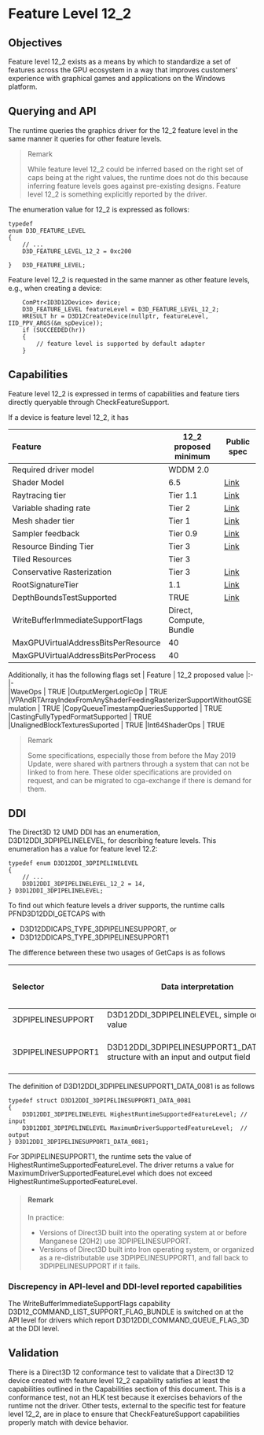 # Feature Level 12_2

## Objectives
Feature level 12_2 exists as a means by which to standardize a set of features across the GPU ecosystem in a way that improves customers' experience with graphical games and applications on the Windows platform.

## Querying and API
The runtime queries the graphics driver for the 12_2 feature level in the same manner it queries for other feature levels.

> Remark
> 
>While feature level 12_2 could be inferred based on the right set of caps being at the right values, the runtime does not do this because inferring feature levels goes against pre-existing designs. Feature level 12_2 is something explicitly reported by the driver.

The enumeration value for 12_2 is expressed as follows:
```
typedef
enum D3D_FEATURE_LEVEL
{
    // ...
	D3D_FEATURE_LEVEL_12_2 = 0xc200

} 	D3D_FEATURE_LEVEL;
```

Feature level 12_2 is requested in the same manner as other feature levels, e.g., when creating a device:
```
    ComPtr<ID3D12Device> device;
    D3D_FEATURE_LEVEL featureLevel = D3D_FEATURE_LEVEL_12_2;
    HRESULT hr = D3D12CreateDevice(nullptr, featureLevel, IID_PPV_ARGS(&m_spDevice));
    if (SUCCEEDED(hr))
    {
        // feature level is supported by default adapter
    } 
```

## Capabilities

Feature level 12_2 is expressed in terms of capabilities and feature tiers directly queryable through CheckFeatureSupport.

If a device is feature level 12_2, it has

| Feature                                                                 | 12_2 proposed minimum         | Public spec
|:-                                                                       |-                              |- 
|Required driver model                                                    | WDDM 2.0	                  |
|Shader Model	                                                          | 6.5                           |[Link](https://microsoft.github.io/DirectX-Specs/d3d/HLSL_ShaderModel6_5.html)
|Raytracing tier	                                                      | Tier 1.1                      |[Link](https://microsoft.github.io/DirectX-Specs/d3d/Raytracing.html)
|Variable shading rate                                                    | Tier 2                        |[Link](https://microsoft.github.io/DirectX-Specs/d3d/VariableRateShading.html)
|Mesh shader tier	                                                      | Tier 1                        |[Link](https://microsoft.github.io/DirectX-Specs/d3d/MeshShader.html)
|Sampler feedback	                                                      | Tier 0.9                      |[Link](https://microsoft.github.io/DirectX-Specs/d3d/SamplerFeedback.html)
|Resource Binding Tier	                                                  | Tier 3                        |[Link](https://microsoft.github.io/DirectX-Specs/d3d/ResourceBinding.html#root-signature-version-11)
|Tiled Resources	                                                      | Tier 3
|Conservative Rasterization                                               | Tier 3                        |[Link](https://microsoft.github.io/DirectX-Specs/d3d/ConservativeRasterization.html)
|RootSignatureTier	                                                      | 1.1                           |[Link](https://microsoft.github.io/DirectX-Specs/d3d/ResourceBinding.html)
|DepthBoundsTestSupported	                                              | TRUE                          |[Link](https://microsoft.github.io/DirectX-Specs/d3d/DepthBoundsTest.html)
|WriteBufferImmediateSupportFlags	                                      | Direct, Compute, Bundle
|MaxGPUVirtualAddressBitsPerResource                                      | 40
|MaxGPUVirtualAddressBitsPerProcess                                       | 40

Additionally, it has the following flags set
| Feature                                                                 | 12_2 proposed value 
|:-                                                                       |-                   
|WaveOps	                                                              | TRUE
|OutputMergerLogicOp	                                                  | TRUE
|VPAndRTArrayIndexFromAnyShaderFeedingRasterizerSupportWithoutGSEmulation | TRUE
|CopyQueueTimestampQueriesSupported	                                      | TRUE
|CastingFullyTypedFormatSupported	                                      | TRUE
|UnalignedBlockTexturesSuported	                                          | TRUE
|Int64ShaderOps	                                                          | TRUE

> Remark
>
> Some specifications, especially those from before the May 2019 Update, were shared with partners through a system that can not be linked to from here. These older specifications are provided on request, and can be migrated to cga-exchange if there is demand for them.

## DDI
The Direct3D 12 UMD DDI has an enumeration, D3D12DDI_3DPIPELINELEVEL, for describing feature levels. This enumeration has a value for feature level 12.2:

```
typedef enum D3D12DDI_3DPIPELINELEVEL
{
    // ...
    D3D12DDI_3DPIPELINELEVEL_12_2 = 14,
} D3D12DDI_3DPIPELINELEVEL;
```

To find out which feature levels a driver supports, the runtime calls PFND3D12DDI_GETCAPS with 
* D3D12DDICAPS_TYPE_3DPIPELINESUPPORT, or
* D3D12DDICAPS_TYPE_3DPIPELINESUPPORT1

The difference between these two usages of GetCaps is as follows

| Selector            | Data interpretation                                                              | Valid returnable feature levels
|:-                   |-                                                                                 |- 
|3DPIPELINESUPPORT    | D3D12DDI_3DPIPELINELEVEL, simple output value                                    | 12.1 and earlier
|3DPIPELINESUPPORT1   | D3D12DDI_3DPIPELINESUPPORT1_DATA_0081, structure with an input and output field  | any, including 12.2 and later


The definition of D3D12DDI_3DPIPELINESUPPORT1_DATA_0081 is as follows

```
typedef struct D3D12DDI_3DPIPELINESUPPORT1_DATA_0081
{
    D3D12DDI_3DPIPELINELEVEL HighestRuntimeSupportedFeatureLevel; // input
    D3D12DDI_3DPIPELINELEVEL MaximumDriverSupportedFeatureLevel;  // output
} D3D12DDI_3DPIPELINESUPPORT1_DATA_0081;
```

For 3DPIPELINESUPPORT1, the runtime sets the value of HighestRuntimeSupportedFeatureLevel. 
The driver returns a value for MaximumDriverSupportedFeatureLevel which does not exceed HighestRuntimeSupportedFeatureLevel.

>#### Remark
> In practice:
> * Versions of Direct3D built into the operating system at or before Manganese (20H2) use 3DPIPELINESUPPORT.
> * Versions of Direct3D built into Iron operating system, or organized as a re-distributable use 3DPIPELINESUPPORT1, and fall back to 3DPIPELINESUPPORT if it fails.

### Discrepency in API-level and DDI-level reported capabilities
The WriteBufferImmediateSupportFlags capability D3D12_COMMAND_LIST_SUPPORT_FLAG_BUNDLE is switched on at the API level for drivers which report D3D12DDI_COMMAND_QUEUE_FLAG_3D at the DDI level.

## Validation

There is a Direct3D 12 conformance test to validate that a Direct3D 12 device created with feature level 12_2 capability satisfies at least the capabilities outlined in the Capabilities section of this document. This is a conformance test, not an HLK test because it exercises behaviors of the runtime not the driver. Other tests, external to the specific test for feature level 12_2, are in place to ensure that CheckFeatureSupport capabilities properly match with device behavior.
